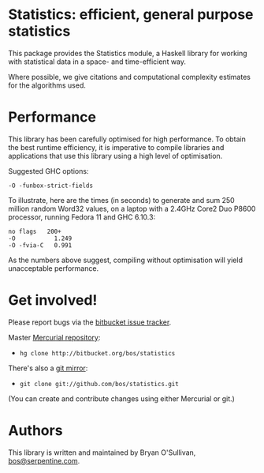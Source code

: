 # Statistics: efficient, general purpose statistics

This package provides the Statistics module, a Haskell library for
working with statistical data in a space- and time-efficient way.

Where possible, we give citations and computational complexity
estimates for the algorithms used.


# Performance

This library has been carefully optimised for high performance.  To
obtain the best runtime efficiency, it is imperative to compile
libraries and applications that use this library using a high level of
optimisation.

Suggested GHC options:

    -O -funbox-strict-fields

To illustrate, here are the times (in seconds) to generate and sum 250
million random Word32 values, on a laptop with a 2.4GHz Core2 Duo
P8600 processor, running Fedora 11 and GHC 6.10.3:

    no flags   200+
    -O           1.249
    -O -fvia-C   0.991

As the numbers above suggest, compiling without optimisation will
yield unacceptable performance.


# Get involved!

Please report bugs via the
[bitbucket issue tracker](http://bitbucket.org/bos/statistics/issues).

Master [Mercurial repository](http://bitbucket.org/bos/statistics):

* `hg clone http://bitbucket.org/bos/statistics`

There's also a [git mirror](http://github.com/bos/statistics):

* `git clone git://github.com/bos/statistics.git`

(You can create and contribute changes using either Mercurial or git.)


# Authors

This library is written and maintained by Bryan O'Sullivan,
<bos@serpentine.com>.
